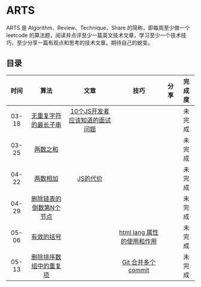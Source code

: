 # ARTS
ARTS 是 Algorithm、Review、Technique、Share 的简称，即每周至少做一个 leetcode 的算法题，阅读并点评至少一篇英文技术文章，学习至少一个技术技巧，至少分享一篇有观点和思考的技术文章。期待自己的蜕变。

## 目录
|     时间      | 算法 |                             文章                             | 技巧 | 分享 |  完成度  |
| :-----------: | :--: | :----------------------------------------------------------: | :--: | :--: |:--:|
| 03-18 |    [无重复字符的最长子串](https://leetcode-cn.com/problems/longest-substring-without-repeating-characters/)  | [10个JS开发者应该知道的面试问题](https://medium.com/javascript-scene/10-interview-questions-every-javascript-developer-should-know-6fa6bdf5ad95) |      |      | 未完成 |
| 03-25           |  [两数之和](https://leetcode-cn.com/problems/two-sum/solution/)    |              |      |    |  未完成   |
| 04-22|  [两数相加](https://leetcode-cn.com/problems/add-two-numbers/submissions/)   |[JS的代价](https://medium.com/dev-channel/the-cost-of-javascript-84009f51e99e)   | |   |未完成|
| 04-29|  [删除链表的倒数第N个节点](https://leetcode-cn.com/problems/remove-nth-node-from-end-of-list/)   || |   |未完成|
| 05-06|   [有效的括号](https://leetcode-cn.com/problems/valid-parentheses/)  || [html lang 属性的使用和作用](https://github.com/C2015/ARTS/issues/1)|   |未完成|
| 05-13 | [删除排序数组中的重复项](https://leetcode-cn.com/problems/remove-duplicates-from-sorted-array/) |  |[Git 合并多个commit](https://github.com/C2015/ARTS/issues/2)   |  | 未完成 |
